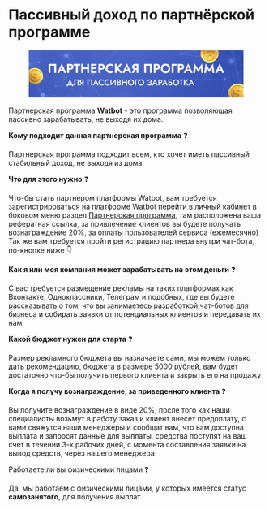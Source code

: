 # Пассивный доход по партнёрской программе

<figure><img src="../.gitbook/assets/watbotpart.jpg" alt=""><figcaption></figcaption></figure>

Партнерская программа **Watbot** - это программа позволяющая пассивно зарабатывать, не выходя их дома.

**Кому подходит данная партнерская программа** ❓

Партнерская программа подходит всем, кто хочет иметь пассивный стабильный доход, не выходя из дома.

**Что для этого нужно** ❓

Что-бы стать партнером платформы Watbot, вам требуется зарегистрироваться на платформе [Watbot](https://watbot.ru/) перейти в личный кабинет в боковом меню раздел [Партнерская программа](https://watbot.ru/partner), там расположена ваша рефератная ссылка, за привлечение клиентов вы будете получать вознаграждение 20%, за оплаты пользователей сервиса (ежемесячно) Так же вам требуется пройти регистрацию партнера внутри чат-бота, по-кнопке ниже 👇

**Как я или моя компания может зарабатывать на этом деньги** ❓

С вас требуется размещение рекламы на таких платформах как Вконтакте, Одноклассники, Телеграм и подобных, где вы будете рассказывать о том, что вы занимаетесь разработкой чат-ботов для бизнеса и собирать заявки от потенциальных клиентов и передавать их нам

**Какой бюджет нужен для старта** ❓

Размер рекламного бюджета вы назначаете сами, мы можем только дать рекомендацию, бюджета в размере 5000 рублей, вам будет достаточно что-бы получить первого клиента и закрыть его на продажу

**Когда я получу вознаграждение, за приведенного клиента** ❓

Вы получите вознаграждение в виде 20%, после того как наши специалисты возьмут в работу заказ и клиент внесет предоплату, с вами свяжутся наши менеджеры и сообщат вам, что вам доступна выплата и запросят данные для выплаты, средства поступят на ваш счет в течении 3-х рабочих дней, с момента составления заявки на вывод средств, через нашего менеджера

Работаете ли вы физическими лицами ❓

Да, мы работаем с физическими лицами, у которых имеется статус **самозанятого**, для получения выплат.
